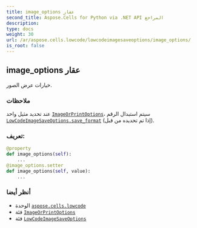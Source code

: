 ```yaml
---
title: image_options عقار
second_title: Aspose.Cells for Python via .NET API المراجع
description:
type: docs
weight: 30
url: /ar/aspose.cells.lowcode/lowcodeimagesaveoptions/image_options/
is_root: false
---
```

##  image_options عقار

خيارات عرض الصور.

###  ملاحظات

عند تحديد مثيل واحد [`ImageOrPrintOptions`](/cells/python-net/ar/aspose.cells.rendering/imageorprintoptions)،
سيتم استبدال الرقم [`LowCodeImageSaveOptions.save_format`](/cells/python-net/ar/aspose.cells.lowcode/lowcodeimagesaveoptions#save_format) (إذا تم تحديده من قبل).
###  تعريف:
```python
@property
def image_options(self):
    ...
@image_options.setter
def image_options(self, value):
    ...
```

###  أنظر أيضا
* الوحدة [`aspose.cells.lowcode`](../../)
* فئة [`ImageOrPrintOptions`](/cells/python-net/ar/aspose.cells.rendering/imageorprintoptions)
* فئة [`LowCodeImageSaveOptions`](/cells/python-net/ar/aspose.cells.lowcode/lowcodeimagesaveoptions)
